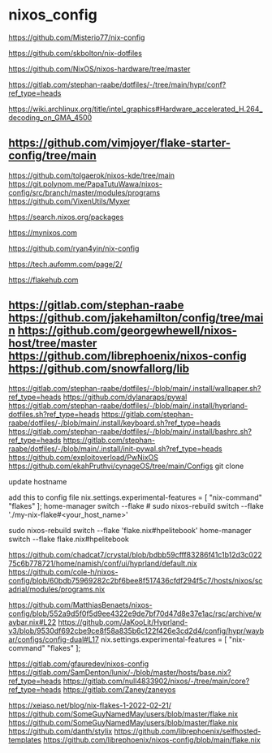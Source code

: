 # nixos_config

https://github.com/Misterio77/nix-config

https://github.com/skbolton/nix-dotfiles

https://github.com/NixOS/nixos-hardware/tree/master

https://gitlab.com/stephan-raabe/dotfiles/-/tree/main/hypr/conf?ref_type=heads

https://wiki.archlinux.org/title/intel_graphics#Hardware_accelerated_H.264_decoding_on_GMA_4500

https://github.com/vimjoyer/flake-starter-config/tree/main
----
https://github.com/tolgaerok/nixos-kde/tree/main
https://git.polynom.me/PapaTutuWawa/nixos-config/src/branch/master/modules/programs
https://github.com/VixenUtils/Myxer


https://search.nixos.org/packages

https://mynixos.com

https://github.com/ryan4yin/nix-config

https://tech.aufomm.com/page/2/

https://flakehub.com

https://gitlab.com/stephan-raabe
https://github.com/jakehamilton/config/tree/main
https://github.com/georgewhewell/nixos-host/tree/master
https://github.com/librephoenix/nixos-config
https://github.com/snowfallorg/lib
-----
https://gitlab.com/stephan-raabe/dotfiles/-/blob/main/.install/wallpaper.sh?ref_type=heads
https://github.com/dylanaraps/pywal
https://gitlab.com/stephan-raabe/dotfiles/-/blob/main/.install/hyprland-dotfiles.sh?ref_type=heads
https://gitlab.com/stephan-raabe/dotfiles/-/blob/main/.install/keyboard.sh?ref_type=heads
https://gitlab.com/stephan-raabe/dotfiles/-/blob/main/.install/bashrc.sh?ref_type=heads
https://gitlab.com/stephan-raabe/dotfiles/-/blob/main/.install/init-pywal.sh?ref_type=heads
https://github.com/exploitoverload/PwNixOS
https://github.com/ekahPruthvi/cynageOS/tree/main/Configs
git clone 


update hostname

add this to config file
nix.settings.experimental-features = [ "nix-command" "flakes" ];
home-manager switch --flake <flake-uri>#<USERNAME>
sudo nixos-rebuild switch --flake './my-nix-flake#<your_host_name>'

sudo nixos-rebuild switch --flake 'flake.nix#hpelitebook'
home-manager switch --flake flake.nix#hpelitebook

https://github.com/chadcat7/crystal/blob/bdbb59cfff83286f41c1b12d3c02275c6b778721/home/namish/conf/ui/hyprland/default.nix
https://github.com/cole-h/nixos-config/blob/60bdb75969282c2bf6bee8f517436cfdf294f5c7/hosts/nixos/scadrial/modules/programs.nix

https://github.com/MatthiasBenaets/nixos-config/blob/552a9d5f0f5d9ee4322e9de7bf70d47d8e37e1ac/rsc/archive/waybar.nix#L22
https://github.com/JaKooLit/Hyprland-v3/blob/9530df692cbe9ce8f58a835b6c122f426e3cd2d4/config/hypr/waybar/configs/config-dual#L17
 nix.settings.experimental-features = [ "nix-command" "flakes" ];


https://gitlab.com/gfauredev/nixos-config
https://gitlab.com/SamDenton/lunix/-/blob/master/hosts/base.nix?ref_type=heads
https://gitlab.com/null4833902/nixos/-/tree/main/core?ref_type=heads
https://gitlab.com/Zaney/zaneyos

https://xeiaso.net/blog/nix-flakes-1-2022-02-21/
https://github.com/SomeGuyNamedMay/users/blob/master/flake.nix
https://github.com/SomeGuyNamedMay/users/blob/master/flake.nix
https://github.com/danth/stylix
https://github.com/librephoenix/selfhosted-templates
https://github.com/librephoenix/nixos-config/blob/main/flake.nix

